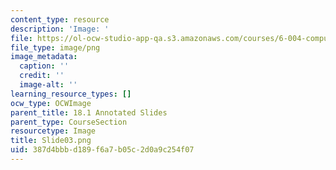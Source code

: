 ```yaml
---
content_type: resource
description: 'Image: '
file: https://ol-ocw-studio-app-qa.s3.amazonaws.com/courses/6-004-computation-structures-spring-2017/387d4bbbd189f6a7b05c2d0a9c254f07_Slide03.png
file_type: image/png
image_metadata:
  caption: ''
  credit: ''
  image-alt: ''
learning_resource_types: []
ocw_type: OCWImage
parent_title: 18.1 Annotated Slides
parent_type: CourseSection
resourcetype: Image
title: Slide03.png
uid: 387d4bbb-d189-f6a7-b05c-2d0a9c254f07
---
```

